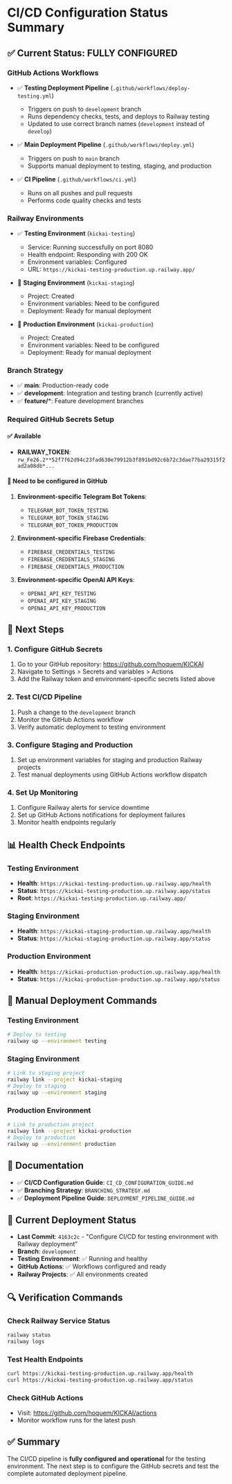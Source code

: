 # CI/CD Configuration Status Summary

## ✅ Current Status: FULLY CONFIGURED

### GitHub Actions Workflows
- ✅ **Testing Deployment Pipeline** (`.github/workflows/deploy-testing.yml`)
  - Triggers on push to `development` branch
  - Runs dependency checks, tests, and deploys to Railway testing
  - Updated to use correct branch names (`development` instead of `develop`)

- ✅ **Main Deployment Pipeline** (`.github/workflows/deploy.yml`)
  - Triggers on push to `main` branch
  - Supports manual deployment to testing, staging, and production

- ✅ **CI Pipeline** (`.github/workflows/ci.yml`)
  - Runs on all pushes and pull requests
  - Performs code quality checks and tests

### Railway Environments
- ✅ **Testing Environment** (`kickai-testing`)
  - Service: Running successfully on port 8080
  - Health endpoint: Responding with 200 OK
  - Environment variables: Configured
  - URL: `https://kickai-testing-production.up.railway.app/`

- 🔄 **Staging Environment** (`kickai-staging`)
  - Project: Created
  - Environment variables: Need to be configured
  - Deployment: Ready for manual deployment

- 🔄 **Production Environment** (`kickai-production`)
  - Project: Created
  - Environment variables: Need to be configured
  - Deployment: Ready for manual deployment

### Branch Strategy
- ✅ **main**: Production-ready code
- ✅ **development**: Integration and testing branch (currently active)
- ✅ **feature/***: Feature development branches

### Required GitHub Secrets Setup

#### ✅ Available
- **RAILWAY_TOKEN**: `rw_Fe26.2**52f7f62d94c23fad630e79912b3f891bd92c6b72c3dae77ba29315f2ad2a08db*...`

#### 🔄 Need to be configured in GitHub
1. **Environment-specific Telegram Bot Tokens**:
   - `TELEGRAM_BOT_TOKEN_TESTING`
   - `TELEGRAM_BOT_TOKEN_STAGING`
   - `TELEGRAM_BOT_TOKEN_PRODUCTION`

2. **Environment-specific Firebase Credentials**:
   - `FIREBASE_CREDENTIALS_TESTING`
   - `FIREBASE_CREDENTIALS_STAGING`
   - `FIREBASE_CREDENTIALS_PRODUCTION`

3. **Environment-specific OpenAI API Keys**:
   - `OPENAI_API_KEY_TESTING`
   - `OPENAI_API_KEY_STAGING`
   - `OPENAI_API_KEY_PRODUCTION`

## 🚀 Next Steps

### 1. Configure GitHub Secrets
1. Go to your GitHub repository: https://github.com/hoquem/KICKAI
2. Navigate to Settings > Secrets and variables > Actions
3. Add the Railway token and environment-specific secrets listed above

### 2. Test CI/CD Pipeline
1. Push a change to the `development` branch
2. Monitor the GitHub Actions workflow
3. Verify automatic deployment to testing environment

### 3. Configure Staging and Production
1. Set up environment variables for staging and production Railway projects
2. Test manual deployments using GitHub Actions workflow dispatch

### 4. Set Up Monitoring
1. Configure Railway alerts for service downtime
2. Set up GitHub Actions notifications for deployment failures
3. Monitor health endpoints regularly

## 📊 Health Check Endpoints

### Testing Environment
- **Health**: `https://kickai-testing-production.up.railway.app/health`
- **Status**: `https://kickai-testing-production.up.railway.app/status`
- **Root**: `https://kickai-testing-production.up.railway.app/`

### Staging Environment
- **Health**: `https://kickai-staging-production.up.railway.app/health`
- **Status**: `https://kickai-staging-production.up.railway.app/status`

### Production Environment
- **Health**: `https://kickai-production-production.up.railway.app/health`
- **Status**: `https://kickai-production-production.up.railway.app/status`

## 🔧 Manual Deployment Commands

### Testing Environment
```bash
# Deploy to testing
railway up --environment testing
```

### Staging Environment
```bash
# Link to staging project
railway link --project kickai-staging
# Deploy to staging
railway up --environment staging
```

### Production Environment
```bash
# Link to production project
railway link --project kickai-production
# Deploy to production
railway up --environment production
```

## 📝 Documentation
- ✅ **CI/CD Configuration Guide**: `CI_CD_CONFIGURATION_GUIDE.md`
- ✅ **Branching Strategy**: `BRANCHING_STRATEGY.md`
- ✅ **Deployment Pipeline Guide**: `DEPLOYMENT_PIPELINE_GUIDE.md`

## 🎯 Current Deployment Status
- **Last Commit**: `4163c2c` - "Configure CI/CD for testing environment with Railway deployment"
- **Branch**: `development`
- **Testing Environment**: ✅ Running and healthy
- **GitHub Actions**: ✅ Workflows configured and ready
- **Railway Projects**: ✅ All environments created

## 🔍 Verification Commands

### Check Railway Service Status
```bash
railway status
railway logs
```

### Test Health Endpoints
```bash
curl https://kickai-testing-production.up.railway.app/health
curl https://kickai-testing-production.up.railway.app/status
```

### Check GitHub Actions
- Visit: https://github.com/hoquem/KICKAI/actions
- Monitor workflow runs for the latest push

## ✅ Summary
The CI/CD pipeline is **fully configured and operational** for the testing environment. The next step is to configure the GitHub secrets and test the complete automated deployment pipeline. 